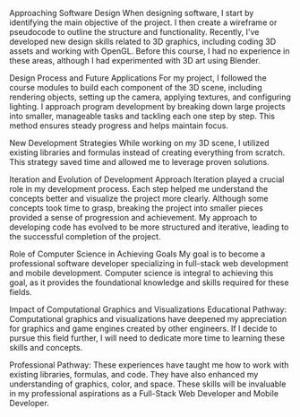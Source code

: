 Approaching Software Design
When designing software, I start by identifying the main objective of the project. I then create a wireframe or pseudocode to outline the structure and functionality. Recently, I've developed new design skills related to 3D graphics, including coding 3D assets and working with OpenGL. Before this course, I had no experience in these areas, although I had experimented with 3D art using Blender.

Design Process and Future Applications
For my project, I followed the course modules to build each component of the 3D scene, including rendering objects, setting up the camera, applying textures, and configuring lighting. I approach program development by breaking down large projects into smaller, manageable tasks and tackling each one step by step. This method ensures steady progress and helps maintain focus.

New Development Strategies
While working on my 3D scene, I utilized existing libraries and formulas instead of creating everything from scratch. This strategy saved time and allowed me to leverage proven solutions.

Iteration and Evolution of Development Approach
Iteration played a crucial role in my development process. Each step helped me understand the concepts better and visualize the project more clearly. Although some concepts took time to grasp, breaking the project into smaller pieces provided a sense of progression and achievement. My approach to developing code has evolved to be more structured and iterative, leading to the successful completion of the project.

Role of Computer Science in Achieving Goals
My goal is to become a professional software developer specializing in full-stack web development and mobile development. Computer science is integral to achieving this goal, as it provides the foundational knowledge and skills required for these fields.

Impact of Computational Graphics and Visualizations
Educational Pathway: Computational graphics and visualizations have deepened my appreciation for graphics and game engines created by other engineers. If I decide to pursue this field further, I will need to dedicate more time to learning these skills and concepts.

Professional Pathway: These experiences have taught me how to work with existing libraries, formulas, and code. They have also enhanced my understanding of graphics, color, and space. These skills will be invaluable in my professional aspirations as a Full-Stack Web Developer and Mobile Developer.
